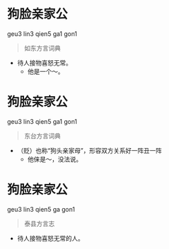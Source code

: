 # 狗脸亲家公
geu3 lin3 qien5 ga1 gon1
> 如东方言词典
- 待人接物喜怒无常。
  - 他是一个～。

# 狗脸亲家公
geu3 lin3 qien5 ga1 gon1
> 东台方言词典
- （贬）也称“狗头亲家母”，形容双方关系好一阵丑一阵
  - 他俫是～，没法说。

# 狗脸亲家公
geu3 lin3 qien5 ga gon1
> 泰县方言志
- 待人接物喜怒无常的人。
